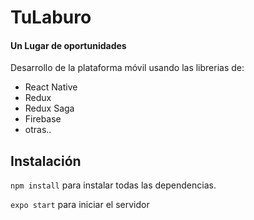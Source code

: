 # TuLaburo
#### Un Lugar de oportunidades

Desarrollo de la plataforma móvil usando las librerias de:
* React Native
* Redux
* Redux Saga
* Firebase
* otras..

## Instalación
`npm install` para instalar todas las dependencias.


`expo start`  para iniciar el servidor
